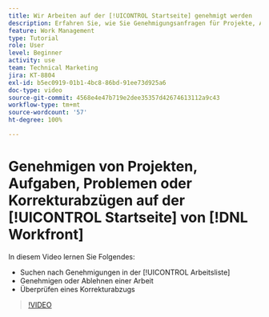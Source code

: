 ```yaml
---
title: Wir Arbeiten auf der [!UICONTROL Startseite] genehmigt werden
description: Erfahren Sie, wie Sie Genehmigungsanfragen für Projekte, Aufgaben, Probleme und Korrekturabzüge in der [!UICONTROL Arbeitsliste]finden und dann die Arbeit in [!DNL  Workfront]genehmigen oder ablehnen.
feature: Work Management
type: Tutorial
role: User
level: Beginner
activity: use
team: Technical Marketing
jira: KT-8804
exl-id: b5ec0919-01b1-4bc8-86bd-91ee73d925a6
doc-type: video
source-git-commit: 4568e4e47b719e2dee35357d42674613112a9c43
workflow-type: tm+mt
source-wordcount: '57'
ht-degree: 100%

---
```


# Genehmigen von Projekten, Aufgaben, Problemen oder Korrekturabzügen auf der [!UICONTROL Startseite] von [!DNL Workfront]

In diesem Video lernen Sie Folgendes:

* Suchen nach Genehmigungen in der [!UICONTROL Arbeitsliste]
* Genehmigen oder Ablehnen einer Arbeit
* Überprüfen eines Korrekturabzugs

>[!VIDEO](https://video.tv.adobe.com/v/335105/?quality=12&learn=on&enablevpops)

<!--
learn more URLs
-->
